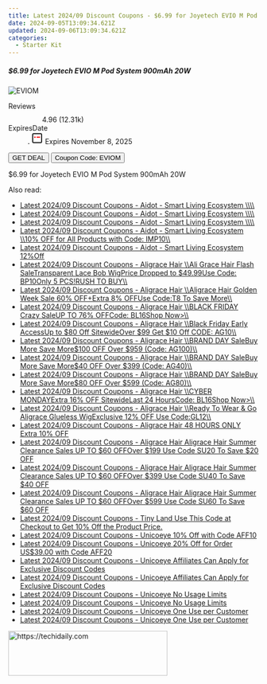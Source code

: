 ```yaml
---
title: Latest 2024/09 Discount Coupons - $6.99 for Joyetech EVIO M Pod System 900mAh 20W
date: 2024-09-05T13:09:34.621Z
updated: 2024-09-06T13:09:34.621Z
categories:
  - Starter Kit
---
```



<div class="max-w-4xl mx-auto grid grid-cols-1 lg:max-w-5xl lg:gap-x-20 lg:grid-cols-2">
  <div class="relative p-3 col-start-1 row-start-1 flex flex-col-reverse rounded-lg bg-gradient-to-t from-black/75 via-black/0 sm:bg-none sm:row-start-2 sm:p-0 lg:row-start-1">
    <h5 class="mt-1 text-lg font-semibold text-white sm:text-slate-900 md:text-2xl dark:sm:text-white">$6.99 for Joyetech EVIO M Pod System 900mAh 20W</h5>
  </div>
  
  <div class="col-start-1 col-end-3 row-start-1 grid gap-4 sm:mb-6 sm:grid-cols-4 lg:col-start-2 lg:row-span-6 lg:row-end-6 lg:mb-0 lg:gap-6">
      <img src="https://static.shareasale.com/image/90958/deal/000000_17035790446425.png" onClick="javascript:window.open(decodeURIComponent('https%3A%2F%2Fwww.shareasale.com%2Fu.cfm%3Fd%3D1081711%26m%3D90958%26u%3D4338022'), '_blank');void(0);" alt="EVIOM" class="h-60 w-full rounded-lg object-cover sm:col-span-2 sm:h-52 lg:col-span-full" loading="lazy" />
    
  </div>
  <dl class="row-start-2 mt-4 flex items-center text-xs font-medium sm:row-start-3 sm:mt-1 md:mt-2.5 lg:row-start-2">
    <dt class="sr-only">Reviews</dt>
    <dd class="flex items-center text-indigo-600 dark:text-indigo-400">
      <svg width="24" height="24" fill="none" aria-hidden="true" class="mr-1 stroke-current dark:stroke-indigo-500">
        <path d="m12 5 2 5h5l-4 4 2.103 5L12 16l-5.103 3L9 14l-4-4h5l2-5Z" stroke-width="2" stroke-linecap="round" stroke-linejoin="round" />
      </svg>
      <span>4.96 <span class="font-normal text-slate-400">(12.31k)</span></span>
    </dd>
    <dt class="sr-only">ExpiresDate</dt>
    <dd class="flex items-center">
      <svg width="2" height="2" aria-hidden="true" fill="currentColor" class="mx-3 text-slate-300">
        <circle cx="1" cy="1" r="1" />
      </svg>
      <svg width="24" height="24" viewBox="0 0 24 24" fill="none" stroke="currentColor" stroke-width="2">
        <rect x="3" y="3" width="18" height="18" rx="2" fill="#fff" />
        <path d="M6 10L18 10" stroke="red" stroke-width="2" fill="none" />
        <path d="M10 6L10 18" stroke="#fff" stroke-width="2" fill="none" />
      </svg>
      Expires November 8, 2025    </dd>
  </dl>
  <div class="col-start-1 row-start-3 mt-4 self-center sm:col-start-2 sm:row-span-2 sm:row-start-2 sm:mt-0 lg:col-start-1 lg:row-start-3 lg:row-end-4 lg:mt-6">
    <button type="button" onClick="javascript:window.open(decodeURIComponent('https%3A%2F%2Fwww.shareasale.com%2Fu.cfm%3Fd%3D1081711%26m%3D90958%26u%3D4338022'), '_blank');void(0);" class="rounded-lg bg-red-600 px-3 py-2 text-sm font-medium leading-6 text-white">GET DEAL</button>
    <button type="button" onClick="javascript:window.open(decodeURIComponent('https%3A%2F%2Fwww.shareasale.com%2Fu.cfm%3Fd%3D1081711%26m%3D90958%26u%3D4338022'), '_blank');void(0);" class="border-dashed border-2 border-indigo-600 bg-green-100 text-sm leading-6 font-medium py-2 px-3 rounded-lg">Coupon Code: EVIOM</button>
  </div>
  <p class="col-start-1 mt-4 text-sm leading-6 sm:col-span-2 lg:col-span-1 lg:row-start-4 lg:mt-6 dark:text-slate-400">
    $6.99 for Joyetech EVIO M Pod System 900mAh 20W 
  </p>
</div>
<span class="atpl-alsoreadstyle">Also read:</span>
<div><ul>
<li><a href="https://coupons.techidaily.com/coupon-1740051-app-19576-impact/"><u>Latest 2024/09 Discount Coupons - Aidot - Smart Living Ecosystem \\\\</u></a></li>
<li><a href="https://coupons.techidaily.com/coupon-1741405-app-19576-impact/"><u>Latest 2024/09 Discount Coupons - Aidot - Smart Living Ecosystem \\\\</u></a></li>
<li><a href="https://coupons.techidaily.com/coupon-1741407-app-19576-impact/"><u>Latest 2024/09 Discount Coupons - Aidot - Smart Living Ecosystem \\\\</u></a></li>
<li><a href="https://coupons.techidaily.com/coupon-1723327-app-19576-impact/"><u>Latest 2024/09 Discount Coupons - Aidot - Smart Living Ecosystem \\10% OFF for All Products with Code: IMP10\\</u></a></li>
<li><a href="https://coupons.techidaily.com/coupon-1808696-app-19576-impact/"><u>Latest 2024/09 Discount Coupons - Aidot - Smart Living Ecosystem 12%Off</u></a></li>
<li><a href="https://coupons.techidaily.com/coupon-1709188-app-19272-impact/"><u>Latest 2024/09 Discount Coupons - Aligrace Hair \\Ali Grace Hair Flash SaleTransparent Lace Bob WigPrice Dropped to $49.99Use Code: BP10Only 5 PCS!RUSH TO BUY\\</u></a></li>
<li><a href="https://coupons.techidaily.com/coupon-1821156-app-19272-impact/"><u>Latest 2024/09 Discount Coupons - Aligrace Hair \\Aligrace Hair Golden Week Sale 60% OFF+Extra 8% OFFUse Code:T8 To Save More\\</u></a></li>
<li><a href="https://coupons.techidaily.com/coupon-1885900-app-19272-impact/"><u>Latest 2024/09 Discount Coupons - Aligrace Hair \\BLACK FRIDAY Crazy SaleUP TO 76% OFFCode: BL16Shop Now>\\</u></a></li>
<li><a href="https://coupons.techidaily.com/coupon-1868452-app-19272-impact/"><u>Latest 2024/09 Discount Coupons - Aligrace Hair \\Black Friday Early AccessUp to $80 Off SitewideOver $99 Get $10 Off CODE: AG10\\</u></a></li>
<li><a href="https://coupons.techidaily.com/coupon-1726536-app-19272-impact/"><u>Latest 2024/09 Discount Coupons - Aligrace Hair \\BRAND DAY SaleBuy More Save More$100 OFF Over $959 (Code: AG100)\\</u></a></li>
<li><a href="https://coupons.techidaily.com/coupon-1868453-app-19272-impact/"><u>Latest 2024/09 Discount Coupons - Aligrace Hair \\BRAND DAY SaleBuy More Save More$40 OFF Over $399 (Code: AG40)\\</u></a></li>
<li><a href="https://coupons.techidaily.com/coupon-1868454-app-19272-impact/"><u>Latest 2024/09 Discount Coupons - Aligrace Hair \\BRAND DAY SaleBuy More Save More$80 OFF Over $599 (Code: AG80)\\</u></a></li>
<li><a href="https://coupons.techidaily.com/coupon-1885901-app-19272-impact/"><u>Latest 2024/09 Discount Coupons - Aligrace Hair \\CYBER MONDAYExtra 16% OFF SitewideLast 24 HoursCode: BL16Shop Now>\\</u></a></li>
<li><a href="https://coupons.techidaily.com/coupon-1781349-app-19272-impact/"><u>Latest 2024/09 Discount Coupons - Aligrace Hair \\Ready To Wear & Go Aligrace Glueless WigExclusive 12% OFF Use Code:GL12\\</u></a></li>
<li><a href="https://coupons.techidaily.com/coupon-1880918-app-19272-impact/"><u>Latest 2024/09 Discount Coupons - Aligrace Hair 48 HOURS ONLY Extra 10% OFF</u></a></li>
<li><a href="https://coupons.techidaily.com/coupon-1802230-app-19272-impact/"><u>Latest 2024/09 Discount Coupons - Aligrace Hair Aligrace Hair Summer Clearance Sales UP TO $60 OFFOver $199 Use Code SU20 To Save $20 OFF</u></a></li>
<li><a href="https://coupons.techidaily.com/coupon-1802231-app-19272-impact/"><u>Latest 2024/09 Discount Coupons - Aligrace Hair Aligrace Hair Summer Clearance Sales UP TO $60 OFFOver $399 Use Code SU40 To Save $40 OFF</u></a></li>
<li><a href="https://coupons.techidaily.com/coupon-1802232-app-19272-impact/"><u>Latest 2024/09 Discount Coupons - Aligrace Hair Aligrace Hair Summer Clearance Sales UP TO $60 OFFOver $599 Use Code SU60 To Save $60 OFF</u></a></li>
<li><a href="https://coupons.techidaily.com/coupon-1788926-app-19135-impact/"><u>Latest 2024/09 Discount Coupons - Tiny Land Use This Code at Checkout to Get 10% Off the Product Price.</u></a></li>
<li><a href="https://coupons.techidaily.com/coupon-1873461-app-18498-impact/"><u>Latest 2024/09 Discount Coupons - Unicoeye 10% Off with Code AFF10</u></a></li>
<li><a href="https://coupons.techidaily.com/coupon-1873462-app-18498-impact/"><u>Latest 2024/09 Discount Coupons - Unicoeye 20% Off for Order US$39.00 with Code AFF20</u></a></li>
<li><a href="https://coupons.techidaily.com/coupon-2008225-app-18498-impact/"><u>Latest 2024/09 Discount Coupons - Unicoeye Affiliates Can Apply for Exclusive Discount Codes</u></a></li>
<li><a href="https://coupons.techidaily.com/coupon-2008226-app-18498-impact/"><u>Latest 2024/09 Discount Coupons - Unicoeye Affiliates Can Apply for Exclusive Discount Codes</u></a></li>
<li><a href="https://coupons.techidaily.com/coupon-1982626-app-18498-impact/"><u>Latest 2024/09 Discount Coupons - Unicoeye No Usage Limits</u></a></li>
<li><a href="https://coupons.techidaily.com/coupon-1982627-app-18498-impact/"><u>Latest 2024/09 Discount Coupons - Unicoeye No Usage Limits</u></a></li>
<li><a href="https://coupons.techidaily.com/coupon-1982625-app-18498-impact/"><u>Latest 2024/09 Discount Coupons - Unicoeye One Use per Customer</u></a></li>
<li><a href="https://coupons.techidaily.com/coupon-1982628-app-18498-impact/"><u>Latest 2024/09 Discount Coupons - Unicoeye One Use per Customer</u></a></li>
</ul></div>

<ins class="adsbygoogle"
      style="display:block"
      data-ad-client="ca-pub-7571918770474297"
      data-ad-slot="8358498916"
      data-ad-format="auto"
      data-full-width-responsive="true"></ins>
<!-- affiliate ads begin -->
<a href="https://wigfever.sjv.io/c/5597632/2014848/22899" target="_top" id="2014848">
  <img src="//a.impactradius-go.com/display-ad/22899-2014848" border="0" alt="https://techidaily.com" width="320" height="90"/>
</a>
<img height="0" width="0" src="https://wigfever.sjv.io/i/5597632/2014848/22899" style="position:absolute;visibility:hidden;" border="0" />
<!-- affiliate ads end -->